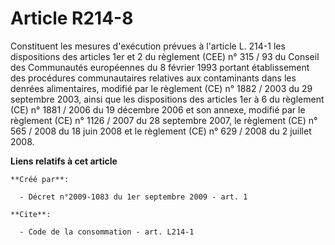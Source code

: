 # Article R214-8

Constituent les mesures d'exécution prévues à l'article L. 214-1 les dispositions des articles 1er et 2 du règlement (CEE) n°
315 / 93 du Conseil des Communautés européennes du 8 février 1993 portant établissement des procédures communautaires
relatives aux contaminants dans les denrées alimentaires, modifié par le règlement (CE) n° 1882 / 2003 du 29 septembre 2003,
ainsi que les dispositions des articles 1er à 6 du règlement (CE) n° 1881 / 2006 du 19 décembre 2006 et son annexe, modifié
par le règlement (CE) n° 1126 / 2007 du 28 septembre 2007, le règlement (CE) n° 565 / 2008 du 18 juin 2008 et le règlement
(CE) n° 629 / 2008 du 2 juillet 2008.

**Liens relatifs à cet article**

	**Créé par**:

	  - Décret n°2009-1083 du 1er septembre 2009 - art. 1

	**Cite**:

	  - Code de la consommation - art. L214-1
